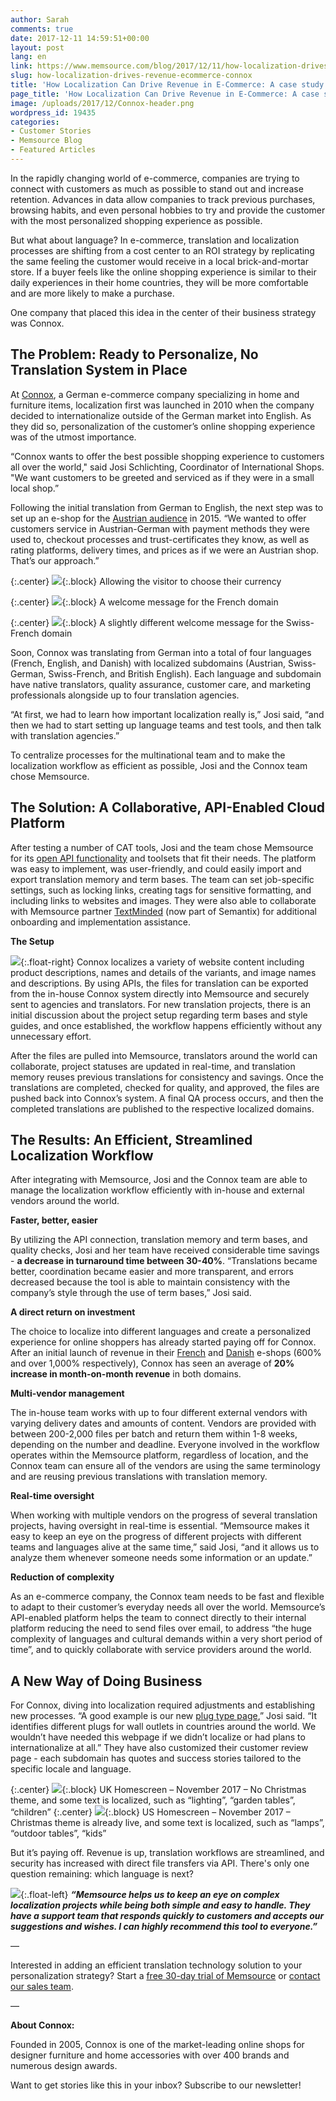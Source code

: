 ```yaml
---
author: Sarah
comments: true
date: 2017-12-11 14:59:51+00:00
layout: post
lang: en
link: https://www.memsource.com/blog/2017/12/11/how-localization-drives-revenue-ecommerce-connox/
slug: how-localization-drives-revenue-ecommerce-connox
title: 'How Localization Can Drive Revenue in E-Commerce: A case study with Connox'
page_title: 'How Localization Can Drive Revenue in E-Commerce: A case study with Connox'
image: /uploads/2017/12/Connox-header.png
wordpress_id: 19435
categories:
- Customer Stories
- Memsource Blog
- Featured Articles
---
```


In the rapidly changing world of e-commerce, companies are trying to connect with customers as much as possible to stand out and increase retention. Advances in data allow companies to track previous purchases, browsing habits, and even personal hobbies to try and provide the customer with the most personalized shopping experience as possible.

But what about language? In e-commerce, translation and localization processes are shifting from a cost center to an ROI strategy by replicating the same feeling the customer would receive in a local brick-and-mortar store. If a buyer feels like the online shopping experience is similar to their daily experiences in their home countries, they will be more comfortable and are more likely to make a purchase.

One company that placed this idea in the center of their business strategy was Connox.
<!-- more -->

## The Problem: Ready to Personalize, No Translation System in Place


At [Connox](https://www.connox.com/), a German e-commerce company specializing in home and furniture items, localization first was launched in 2010 when the company decided to internationalize outside of the German market into English. As they did so, personalization of the customer’s online shopping experience was of the utmost importance.

“Connox wants to offer the best possible shopping experience to customers all over the world," said Josi Schlichting, Coordinator of International Shops. "We want customers to be greeted and serviced as if they were in a small local shop.”

Following the initial translation from German to English, the next step was to set up an e-shop for the [Austrian audience](https://www.connox.at/) in 2015. “We wanted to offer customers service in Austrian-German with payment methods they were used to, checkout processes and trust-certificates they know, as well as rating platforms, delivery times, and prices as if we were an Austrian shop. That’s our approach.”

{:.center}
[![](/uploads/2017/12/Currency-photo-web-150x150.png)](/uploads/2017/12/Currency-photo-web.png){:.block}
Allowing the visitor to choose their currency

{:.center}
[![](/uploads/2017/12/Connox-FR-150x150.png)](/uploads/2017/12/Connox-FR.png){:.block}
A welcome message for the French domain

{:.center}
[![](/uploads/2017/12/Connox-fr-CH-150x150.png)](/uploads/2017/12/Connox-fr-CH.png){:.block}
A slightly different welcome message for the Swiss-French domain

Soon, Connox was translating from German into a total of four languages (French, English, and Danish) with localized subdomains (Austrian, Swiss-German, Swiss-French, and British English). Each language and subdomain have native translators, quality assurance, customer care, and marketing professionals alongside up to four translation agencies.

“At first, we had to learn how important localization really is,” Josi said, “and then we had to start setting up language teams and test tools, and then talk with translation agencies.”

To centralize processes for the multinational team and to make the localization workflow as efficient as possible, Josi and the Connox team chose Memsource.

## The Solution: A Collaborative, API-Enabled Cloud Platform

After testing a number of CAT tools, Josi and the team chose Memsource for its [open API functionality](https://www.memsource.com/blog/2017/10/24/introducing-rest-apis-qa-with-the-memsource-api-team/) and toolsets that fit their needs. The platform was easy to implement, was user-friendly, and could easily import and export translation memory and term bases. The team can set job-specific settings, such as locking links, creating tags for sensitive formatting, and including links to websites and images. They were also able to collaborate with Memsource partner [TextMinded](http://textminded.com/) (now part of Semantix) for additional onboarding and implementation assistance.

**The Setup**

[![](/uploads/2017/12/Connox-Graphic-300x300.png)](/uploads/2017/12/Connox-Graphic.png){:.float-right} Connox localizes a variety of website content including product descriptions, names and details of the variants, and image names and descriptions. By using APIs, the files for translation can be exported from the in-house Connox system directly into Memsource and securely sent to agencies and translators. For new translation projects, there is an initial discussion about the project setup regarding term bases and style guides, and once established, the workflow happens efficiently without any unnecessary effort.

After the files are pulled into Memsource, translators around the world can collaborate, project statuses are updated in real-time, and translation memory reuses previous translations for consistency and savings. Once the translations are completed, checked for quality, and approved, the files are pushed back into Connox’s system. A final QA process occurs, and then the completed translations are published to the respective localized domains.

## The Results: An Efficient, Streamlined Localization Workflow

After integrating with Memsource, Josi and the Connox team are able to manage the localization workflow efficiently with in-house and external vendors around the world.

**Faster, better, easier**

By utilizing the API connection, translation memory and term bases, and quality checks, Josi and her team have received considerable time savings - **a decrease in turnaround time between 30-40%**. “Translations became better, coordination became easier and more transparent, and errors decreased because the tool is able to maintain consistency with the company’s style through the use of term bases,” Josi said.

**A direct return on investment**

The choice to localize into different languages and create a personalized experience for online shoppers has already started paying off for Connox. After an initial launch of revenue in their [French](https://www.connox.fr/) and [Danish](https://www.connox.dk/) e-shops (600% and over 1,000% respectively), Connox has seen an average of **20% increase in month-on-month revenue** in both domains.

**Multi-vendor management**

The in-house team works with up to four different external vendors with varying delivery dates and amounts of content. Vendors are provided with between 200-2,000 files per batch and return them within 1-8 weeks, depending on the number and deadline. Everyone involved in the workflow operates within the Memsource platform, regardless of location, and the Connox team can ensure all of the vendors are using the same terminology and are reusing previous translations with translation memory.

**Real-time oversight**

When working with multiple vendors on the progress of several translation projects, having oversight in real-time is essential. “Memsource makes it easy to keep an eye on the progress of different projects with different teams and languages alive at the same time,” said Josi, “and it allows us to analyze them whenever someone needs some information or an update.”

**Reduction of complexity**

As an e-commerce company, the Connox team needs to be fast and flexible to adapt to their customer’s everyday needs all over the world. Memsource’s API-enabled platform helps the team to connect directly to their internal platform reducing the need to send files over email, to address “the huge complexity of languages and cultural demands within a very short period of time”, and to quickly collaborate with service providers around the world.

## A New Way of Doing Business

For Connox, diving into localization required adjustments and establishing new processes. “A good example is our new [plug type page](https://www.connox.com/help/plug-types.html),” Josi said. “It identifies different plugs for wall outlets in countries around the world. We wouldn’t have needed this webpage if we didn’t localize or had plans to internationalize at all.” They have also customized their customer review page - each subdomain has quotes and success stories tailored to the specific locale and language.

{:.center}
[![](/uploads/2017/12/Connox-UK-Home-Furniture-web-150x150.png)](/uploads/2017/12/Connox-UK-Home-Furniture-web.png){:.block}
UK Homescreen – November 2017 – No Christmas theme, and some text is localized, such as “lighting”, “garden tables”, “children”
{:.center}
[![](/uploads/2017/12/Connox-US-Home-Furniture-web-150x150.png)](/uploads/2017/12/Connox-US-Home-Furniture-web.png){:.block}
US Homescreen – November 2017 – Christmas theme is already live, and some text is localized, such as “lamps”, “outdoor tables”, “kids”

But it’s paying off. Revenue is up, translation workflows are streamlined, and security has increased with direct file transfers via API. There's only one question remaining: which language is next?

[![](/uploads/2017/12/Josi-Circle-150x150.png)](/uploads/2017/12/Josi-Circle.png){:.float-left} **_“Memsource helps us to keep an eye on complex localization projects while being both simple and easy to handle. They have a support team that responds quickly to customers and accepts our suggestions and wishes. I can highly recommend this tool to everyone.”_**

—

Interested in adding an efficient translation technology solution to your personalization strategy?
Start a [free 30-day trial of Memsource](https://cloud.memsource.com/web/organization/signup?e=ULTIMATE) or [contact our sales team](https://www.memsource.com/contact-sales/).

—

**About Connox:**

Founded in 2005, Connox is one of the market-leading online shops for designer furniture and home accessories with over 400 brands and numerous design awards.

Want to get stories like this in your inbox? Subscribe to our newsletter!
